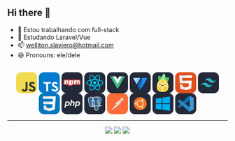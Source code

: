 ## Hi there 👋

- 🔭 Estou trabalhando com full-stack
- 🌱 Estudando Laravel/Vue
- 📫 welliton.slaviero@hotmail.com
- 😄 Pronouns: ele/dele

<div align="center">
  <div style="display: inline_block"><br>
    <img align="center" alt="Well-Js" src="./icons/JavaScript.svg" width="48">
    <img align="center" alt="Well-Ts" src="./icons/TypeScript.svg" width="48">
    <img align="center" alt="Well-NPM" src="./icons/Npm-Dark.svg" width="48">
    <img align="center" alt="Well-React" src="./icons/React-Dark.svg" width="48">
    <img align="center" alt="Well-Vue" src="./icons/VueJS-Dark.svg" width="48">
    <img align="center" alt="Well-Vuetify" src="./icons/Vuetify-Dark.svg" width="48">
    <img align="center" alt="Well-Pinia" src="./icons/Pinia-Dark.svg" width="48">
    <img align="center" alt="Well-HTML" src="./icons/HTML.svg" width="48">
    <img align="center" alt="Well-Tailwind" src="./icons/TailwindCSS-Dark.svg" width="48">
    <img align="center" alt="Well-CSS" src="./icons/CSS.svg" width="48">
    <img align="center" alt="Well-PHP" src="./icons/PHP-Dark.svg" width="48">
    <img align="center" alt="Well-Postgres" src="./icons/PostgreSQL-Dark.svg" width="48">
    <img align="center" alt="Well-Postman" src="./icons/Postman.svg" width="48">
    <img align="center" alt="Well-Ubuntu" src="./icons/Ubuntu-Dark.svg" width="48">
    <img align="center" alt="Well-Windows" src="./icons/Windows-Dark.svg" width="48">
    <img align="center" alt="Well-Vscode" src="./icons/VSCode-Dark.svg" width="48">
  </div>
  <hr/>
  <div>  
    <a href="https://instagram.com/wellxsla" target="_blank"><img src="https://img.shields.io/badge/-Instagram-%23E4405F?style=for-the-badge&logo=instagram&logoColor=white" target="_blank"></a> 	 
    <a href = "mailto:welliton.slav@gmail.com"><img src="https://img.shields.io/badge/-Gmail-%23333?style=for-the-badge&logo=gmail&logoColor=white" target="_blank"></a>
    <a href="https://www.linkedin.com/in/welliton-slaviero-61aa86243/" target="_blank"><img src="https://img.shields.io/badge/-LinkedIn-%230077B5?style=for-the-badge&logo=linkedin&logoColor=white" target="_blank"></a> 
  </div>
</div>
